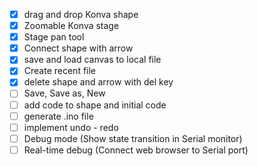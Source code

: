 - [x] drag and drop Konva shape
- [x] Zoomable Konva stage
- [x] Stage pan tool
- [x] Connect shape with arrow
- [x] save and load canvas to local file
- [x] Create recent file
- [x] delete shape and arrow with del key
- [ ] Save, Save as, New
- [ ] add code to shape and initial code
- [ ] generate .ino file
- [ ] implement undo - redo
- [ ] Debug mode (Show state transition in Serial monitor)
- [ ] Real-time debug (Connect web browser to Serial port)
